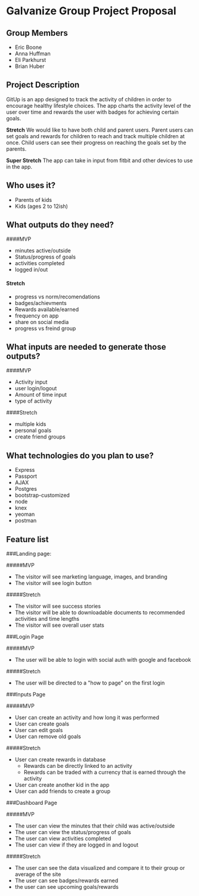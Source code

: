 # Galvanize Group Project Proposal

## Group Members
- Eric Boone
- Anna Huffman
- Eli Parkhurst
- Brian Huber

## Project Description
GitUp is an app designed to track the activity of children in order to encourage healthy lifestyle choices. The app charts the activity level of the user over time and rewards the user with badges for achieving certain goals.

**Stretch** We would like to have both child and parent users. Parent users can set goals and rewards for children to reach and track multiple children at once. Child users can see their progress on reaching the goals set by the parents.

**Super Stretch** The app can take in input from fitbit and other devices to use in the app.

## Who uses it?
- Parents of kids
- Kids (ages 2 to 12ish)

## What outputs do they need?
####MVP
* minutes active/outside
* Status/progress of goals
* activities completed
* logged in/out

#### Stretch
- progress vs norm/recomendations
- badges/achievments
- Rewards available/earned
- frequency on app
- share on social media
- progress vs freind group

## What inputs are needed to generate those outputs?
####MVP
* Activity input
* user login/logout
* Amount of time input
* type of activity

####Stretch
- multiple kids
- personal goals
- create friend groups

## What technologies do you plan to use?
- Express
- Passport
- AJAX
- Postgres
- bootstrap-customized
- node
- knex
- yeoman
- postman

## Feature list

###Landing page:

#####MVP
- The visitor will see marketing language, images, and branding
- The visitor will see login button

#####Stretch
- The visitor will see success stories
- The visitor will be able to downloadable documents to recommended activities and time lengths
- The visitor will see overall user stats

###Login Page

#####MVP
- The user will be able to login with social auth with google and facebook

#####Stretch
- The user will be directed to a "how to page" on the first login

###Inputs Page

#####MVP
- User can create an activity and how long it was performed
- User can create goals
- User can edit goals
- User can remove old goals

#####Stretch
- User can create rewards in database
  - Rewards can be directly linked to an activity
  - Rewards can be traded with a currency that is earned through the activity
- User can create another kid in the app
- User can add friends to create a group

###Dashboard Page

#####MVP
- The user can view the minutes that their child was active/outside
- The user can view the status/progress of goals
- The user can view activities completed
- The user can view if they are logged in and logout

#####Stretch
- The user can see the data visualized and compare it to their group or average of the site
- The user can see badges/rewards earned
- the user can see upcoming goals/rewards
